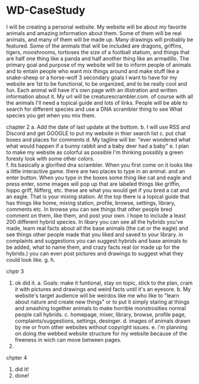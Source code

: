 # WD-CaseStudy
  I will be creating a personal website.
My website will be about my favorite animals and amazing information about them.
Some of them will be real animals, 
and many of them will be made up. Many drawings will probably be featured.
Some of the animals that will be included are dragons, griffins, tigers, mooshrooms, 
tortioses the size of a football statium, and things that are half one thing like a panda 
and half another thing like an armadillo. 
The primary goal and purpose of my website will be to inform people of animals 
and to entain people who want mix things around and make stuff like a snake-sheep or a horse-wolf
3 secondary goals I want to have for my 
website are 1st to be functional, to be organized, and to be really cool and fun. 
Each animal will have it's own page with an illistration and written information about it. 
My url will be creaturescrambler.com. 
of course with all the animals I'll need a topical guide and lots of links. 
People will be able to search for different species and use a DNA scrambler 
thing to see What species you get when you mix them. 






  chapter 2                                                                                                                                                                     a. Add the date of last update at the bottom.
                                                                                                                                                                                b. I will use RSS and Discord and get GOOGLE to put my website in thier search list
                                                                                                                                                                                c. put chat boxes and places for comments
                                                                                                                                                                                d. My tagline will be: "ever wondered what what would happen if a bunny rabbit and a baby deer had a baby"
                                                                                                                                                                                e. I plan to make my website as colorful as possible I'm thinking possibly a green foresty look with some other colors.  
                                                                                                                                                                                f. Its basically a glorified dna scrambler. 
When you first come on it looks like a little interactive game. there are two places to type in an animal. 
and an enter button. When you type in the boxes some thing like cat and eagle and press enter, some images will pop up that are labeled 
things like griffin, hippo griff, Nifferg, etc. these are what you would get if you bred a cat and an eagle. That is your mixing station. 
At the top there is a topical guide that has things like home, mixing station, profile, browse, settings, library, comments etc. In browse you can see things that other people bred comment on them, like them, and post your own. 
I hope to include a least 200 different hybrid species. In libary you can see all the hybrids you've made, learn real facts about all the base animals (the cat or the eagle) and see things other people made that you liked and saved to your library. 
in complaints and suggestions you can suggest hybrids and base animals to be added, what to name them, and crazy facts real (or made up for the hybrids.) you can even post pictures and drawings to suggest what they could look like. 
                                                                                                                                                                                g. 
                                                                                                                                                                                h. 
                                                                                                                                                                                
                                                                                                                                                                                
                                                                                                                                                                                
   chptr 3
1. ok did it. 
 a. Goals: make it funtional, stay on topic, stick to the plan, cram it with pictures and drawings and weird facts until it's an eyesore. 
 b. My website's target audience will be weirdos like me who like to "learn about nature and create new things" or to put it simply staring at things and smashing together animals to make horrible monstrosities normal people call hybrids. 
 c. homepage, mixer, library, browse, profile page, complaints/suggestions, settings, desinger. 
 d. images of animals drawn by me or from other websites without copyright issues. 
 e. i'm planning on doing the webbed website structure for my website because of the freeness in wich can move between pages. 
2. 





chpter 4
1. did it!
2. done!
